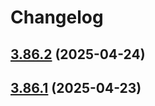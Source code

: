 # Changelog

## [3.86.2](https://github.com/sanity-io/sanity/compare/v3.86.1...v3.86.2) (2025-04-24)

## [3.86.1](https://github.com/sanity-io/sanity/compare/v3.86.0...v3.86.1) (2025-04-23)
